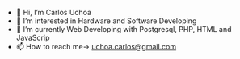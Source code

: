 - 👋 Hi, I’m Carlos Uchoa
- 👀 I’m interested in Hardware and Software Developing
- 🌱 I’m currently Web Developing with Postgresql, PHP, HTML and JavaScrip
- 📫 How to reach me-> uchoa.carlos@gmail.com

<!---
carlosuchoa/carlosuchoa is a ✨ special ✨ repository because its `README.md` (this file) appears on your GitHub profile.
You can click the Preview link to take a look at your changes.
--->
